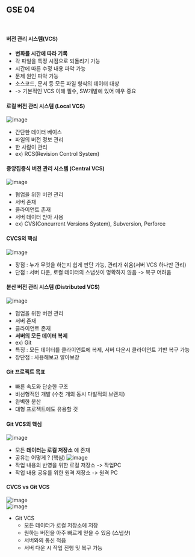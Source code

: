 ## GSE 04
<br/>

#### 버전 관리 시스템(VCS)
* __변화를 시간에 따라 기록__
* 각 파일을 특정 시점으로 되돌리기 가능
* 시간에 따른 수정 내용 파악 가능
* 문제 원인 파악 가능
* 소스코드, 문서 등 모든 파일 형식의 데이터 대상
* -> 기본적인 VCS 이해 필수, SW개발에 있어 매우 중요  

#### 로컬 버전 관리 시스템 (Local VCS)  
![image](https://github.com/MiyeongEom/All_Study/assets/112458035/c5017954-93fe-44cc-b617-026c9840fc05)  
* 간단한 데이터 베이스
* 파일의 버전 정보 관리
* 한 사람이 관리
* ex) RCS(Revision Control System)  

#### 중앙집중식 버전 관리 시스템 (Central VCS)  
![image](https://github.com/MiyeongEom/All_Study/assets/112458035/ddf8f31b-4804-4d64-89a5-a7ce20f39780)  
* 협업을 위한 버전 관리
* 서버 존재
* 클라이언트 존재
* 서버 데이터 받아 사용
* ex) CVS(Concurrent Versions System), Subversion, Perforce  

#### CVCS의 핵심  
![image](https://github.com/MiyeongEom/All_Study/assets/112458035/0fb02634-2020-4d32-982c-dc55c0a7fa6b)  
* 장점 : 누가 무엇을 하는지 쉽게 판단 가능, 관리가 쉬움(서버 VCS 하나만 관리)
* 단점 : 서버 다운, 로컬 데이터의 스냅샷이 명확하지 않음 -> 복구 어려움  

#### 분산 버전 관리 시스템 (Distributed VCS)  
![image](https://github.com/MiyeongEom/All_Study/assets/112458035/a82b227a-df81-442c-beb8-2c32cfc9381c)  
* 협업을 위한 버전 관리
* 서버 존재
* 클라이언트 존재
* __서버의 모든 데이터 복제__
* ex) Git
* 특징 : 모든 데이터를 클라이언트에 복제, 서버 다운시 클라이언트 기반 복구 가능
* 장단점 : 사용해보고 알아보장  

#### Git 프로젝트 목표  
* 빠른 속도와 단순한 구조
* 비선형적인 개발 (수천 개의 동시 다발적의 브랜치)
* 완벽한 분산
* 대형 프로젝트에도 유용할 것  

#### Git VCS의 핵심  
![image](https://github.com/MiyeongEom/All_Study/assets/112458035/72fef5cc-6a6f-4a54-b768-64a8684367a1)  
* 모든 __데이터는 로컬 저장소__ 에 존재  
* 공유는 어떻게 ?  (핵심)
![image](https://github.com/MiyeongEom/All_Study/assets/112458035/fb2716c7-b6e3-4d1c-9e28-b23bf1c6b6d8)  
* 작업 내용의 반영을 위한 로컬 저장소 -> 작업PC
* 작업 내용 공유를 위한 원격 저장소 -> 원격 PC

#### CVCS vs Git VCS  
![image](https://github.com/MiyeongEom/All_Study/assets/112458035/fae7e368-8b6b-490b-b117-191ee6e0aa17)  
![image](https://github.com/MiyeongEom/All_Study/assets/112458035/84f65197-197c-4583-a3ef-4c4f0244d09a)  

* Git VCS
  * 모든 데이터가 로컬 저장소에 저장
  * 원하는 버전을 아주 빠르게 얻을 수 있음 (스냅샷)
  * 서버와의 통신 적음
  * 서버 다운 시 작업 진행 및 복구 가능  
